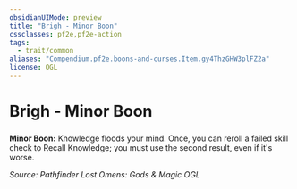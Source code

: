 ```yaml
---
obsidianUIMode: preview
title: "Brigh - Minor Boon"
cssclasses: pf2e,pf2e-action
tags:
  - trait/common
aliases: "Compendium.pf2e.boons-and-curses.Item.gy4ThzGHW3plFZ2a"
license: OGL
---
```

# Brigh - Minor Boon

### 






**Minor Boon:** Knowledge floods your mind. Once, you can reroll a failed skill check to Recall Knowledge; you must use the second result, even if it's worse.

*Source: Pathfinder Lost Omens: Gods & Magic*
*OGL*